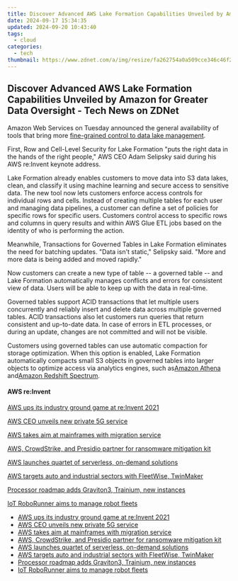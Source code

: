 ```yaml
---
title: Discover Advanced AWS Lake Formation Capabilities Unveiled by Amazon for Greater Data Oversight - Tech News on ZDNet
date: 2024-09-17 15:34:35
updated: 2024-09-20 10:43:40
tags:
  - cloud
categories:
  - tech
thumbnail: https://www.zdnet.com/a/img/resize/fa262754a0a509cce346c46f20d6465b8567441f/2021/06/28/20a585a6-81ff-4046-bba5-b4f43a73ca87/aws-bugfest-competition-to-find-and-fix-amazon-bugs.jpg?width=278&height=156&fit=crop&auto=webp
---
```


## Discover Advanced AWS Lake Formation Capabilities Unveiled by Amazon for Greater Data Oversight - Tech News on ZDNet

Amazon Web Services on Tuesday announced the general availability of tools that bring more [fine-grained control to data lake management](https://buy.geni.us/Proxy.ashx?TSID=368250&GR%5FURL=https%3A%2F%2Faws.amazon.com%2Fblogs%2Faws%2Faws-lake-formation-general-availability-of-cell-level-security-and-governed-tables-with-automatic-compaction%2F%3Ftag%3Dzd-buy-button-20%26ascsubtag%3D%5F%5FCOM%5FCLICK%5FID%5F%5F%7C028808e3-bbdd-46e7-960e-d96823e68d25%7Cdtp&dtb=1). 

First, Row and Cell-Level Security for Lake Formation "puts the right data in the hands of the right people," AWS CEO Adam Selipsky said during his AWS re:Invent keynote address. 

Lake Formation already enables customers to move data into S3 data lakes, clean, and classify it using machine learning and secure access to sensitive data. The new tool now lets customers enforce access controls for individual rows and cells. Instead of creating multiple tables for each user and managing data pipelines, a customer can define a set of policies for specific rows for specific users. Customers control access to specific rows and columns in query results and within AWS Glue ETL jobs based on the identity of who is performing the action. 

Meanwhile, Transactions for Governed Tables in Lake Formation eliminates the need for batching updates. "Data isn't static," Selipsky said. "More and more data is being added and moved rapidly."

Now customers can create a new type of table -- a governed table -- and Lake Formation automatically manages conflicts and errors for consistent view of data. Users will be able to keep up with the data in real-time. 

Governed tables support ACID transactions that let multiple users concurrently and reliably insert and delete data across multiple governed tables. ACID transactions also let customers run queries that return consistent and up-to-date data. In case of errors in ETL processes, or during an update, changes are not committed and will not be visible.

Customers using governed tables can use automatic compaction for storage optimization. When this option is enabled, Lake Formation automatically compacts small S3 objects in governed tables into larger objects to optimize access via analytics engines, such as[Amazon Athena](https://buy.geni.us/Proxy.ashx?TSID=368250&GR%5FURL=https%3A%2F%2Faws.amazon.com%2Fathena%2F%3Ftag%3Dzd-buy-button-20%26ascsubtag%3D%5F%5FCOM%5FCLICK%5FID%5F%5F%7C028808e3-bbdd-46e7-960e-d96823e68d25%7Cdtp&dtb=1) and[Amazon Redshift Spectrum](https://buy.geni.us/Proxy.ashx?TSID=368250&GR%5FURL=https%3A%2F%2Fdocs.aws.amazon.com%2Fredshift%2Flatest%2Fdg%2Fc-getting-started-using-spectrum.html%3Ftag%3Dzd-buy-button-20%26ascsubtag%3D%5F%5FCOM%5FCLICK%5FID%5F%5F%7C028808e3-bbdd-46e7-960e-d96823e68d25%7Cdtp&dtb=1). 

#### AWS re:Invent

[AWS ups its industry ground game at re:Invent 2021](https://www.zdnet.com/article/aws-ups-its-industry-ground-game-at-reinvent-2021/ "AWS ups its industry ground game at re:Invent 2021")

[AWS CEO unveils new private 5G service](https://www.zdnet.com/article/aws-ceo-announces-private-5g-at-reinvent-2021/ "AWS CEO unveils new private 5G service")

[AWS takes aim at mainframes with migration service](https://www.zdnet.com/article/aws-takes-aim-at-mainframes-with-migration-service/ "AWS takes aim at mainframes with migration service")

[AWS, CrowdStrike, and Presidio partner for ransomware mitigation kit](https://www.zdnet.com/article/amazon-web-services-crowdstrike-and-presidio-partner-for-ransomware-mitigation-kit/ "AWS, CrowdStrike, and Presidio partner for ransomware mitigation kit")

[AWS launches quartet of serverless, on-demand solutions](https://www.zdnet.com/article/aws-goes-all-in-on-serverless-on-demand-solutions-with-quartet-of-launches/ "AWS launches quartet of serverless, on-demand solutions")

[AWS targets auto and industrial sectors with FleetWise, TwinMaker](https://www.zdnet.com/article/aws-targets-auto-and-industrial-sectors-with-fleetwise-twinmaker/ "AWS targets auto and industrial sectors with FleetWise, TwinMaker")

[Processor roadmap adds Graviton3, Trainium, new instances](https://www.zdnet.com/article/aws-fleshes-out-processor-roadmap-with-graviton3-trainium-new-instances/ "Processor roadmap adds Graviton3, Trainium, new instances")

[IoT RoboRunner aims to manage robot fleets](https://www.zdnet.com/article/aws-launches-aws-iot-roborunner-aims-to-manage-robot-fleets/ "IoT RoboRunner aims to manage robot fleets")

* [AWS ups its industry ground game at re:Invent 2021](https://www.zdnet.com/article/aws-ups-its-industry-ground-game-at-reinvent-2021/ "AWS ups its industry ground game at re:Invent 2021")
* [AWS CEO unveils new private 5G service](https://www.zdnet.com/article/aws-ceo-announces-private-5g-at-reinvent-2021/ "AWS CEO unveils new private 5G service")
* [AWS takes aim at mainframes with migration service](https://www.zdnet.com/article/aws-takes-aim-at-mainframes-with-migration-service/ "AWS takes aim at mainframes with migration service")
* [AWS, CrowdStrike, and Presidio partner for ransomware mitigation kit](https://www.zdnet.com/article/amazon-web-services-crowdstrike-and-presidio-partner-for-ransomware-mitigation-kit/ "AWS, CrowdStrike, and Presidio partner for ransomware mitigation kit")
* [AWS launches quartet of serverless, on-demand solutions](https://www.zdnet.com/article/aws-goes-all-in-on-serverless-on-demand-solutions-with-quartet-of-launches/ "AWS launches quartet of serverless, on-demand solutions")
* [AWS targets auto and industrial sectors with FleetWise, TwinMaker](https://www.zdnet.com/article/aws-targets-auto-and-industrial-sectors-with-fleetwise-twinmaker/ "AWS targets auto and industrial sectors with FleetWise, TwinMaker")
* [Processor roadmap adds Graviton3, Trainium, new instances](https://www.zdnet.com/article/aws-fleshes-out-processor-roadmap-with-graviton3-trainium-new-instances/ "Processor roadmap adds Graviton3, Trainium, new instances")
* [IoT RoboRunner aims to manage robot fleets](https://www.zdnet.com/article/aws-launches-aws-iot-roborunner-aims-to-manage-robot-fleets/ "IoT RoboRunner aims to manage robot fleets")

<ins class="adsbygoogle"
     style="display:block"
     data-ad-format="autorelaxed"
     data-ad-client="ca-pub-7571918770474297"
     data-ad-slot="1223367746"></ins>



<ins class="adsbygoogle"
     style="display:block"
     data-ad-client="ca-pub-7571918770474297"
     data-ad-slot="8358498916"
     data-ad-format="auto"
     data-full-width-responsive="true"></ins>
